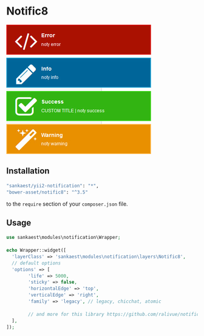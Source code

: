 # Notific8
!["Notific8"](img/notific8.jpg)

Installation
--------

```bash
"sankaest/yii2-notification": "*",
"bower-asset/notific8": "^3.5"
```

to the ```require``` section of your `composer.json` file.


Usage
-----

```php
use sankaest\modules\notification\Wrapper;

echo Wrapper::widget([
  'layerClass' => 'sankaest\modules\notification\layers\Notific8',
  // default options
  'options' => [
        'life' => 5000,
        'sticky' => false,
        'horizontalEdge' => 'top',
        'verticalEdge' => 'right',
        'family' => 'legacy', // legacy, chicchat, atomic

        // and more for this library https://github.com/ralivue/notific8/wiki/Options
  ],
]);

```
